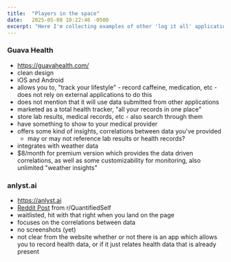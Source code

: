 ```yaml
---
title:  "Players in the space"
date:   2025-05-08 10:22:46 -0500
excerpt: "Here I'm collecting examples of other 'log it all' applications -- Self-improvement, diet and exercise tracking, journalling, medication, menstrual cycle tracking, 'quantified self', etc.  Nothing is off limits"
---
```


### Guava Health 
- https://guavahealth.com/
- clean design
- iOS and Android
- allows you to, "track your lifestyle" - record caffeine, medication, etc - does not rely on external applications to do this
- does not mention that it will use data submitted from other applications
- marketed as a total health tracker, "all your records in one place"
- store lab results, medical records, etc - also search through them
- have something to show to your medical provider
- offers some kind of insights, correlations between data you've provided
  - may or may not reference lab results or health records?
- integrates with weather data
- $8/month for premium version which provides the data driven correlations, as well as some customizability for monitoring, also unlimited "weather insights"

### anlyst.ai
- https://anlyst.ai
- [Reddit Post](https://www.reddit.com/r/QuantifiedSelf/s/ZFMKkREy5p) from r/QuantifiedSelf
- waitlisted, hit with that right when you land on the page
- focuses on the correlations between data
- no screenshots (yet)
- not clear from the website whether or not there is an app which allows you to record health data, or if it just relates health data that is already present
